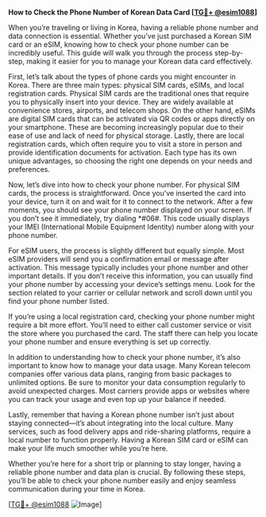 **How to Check the Phone Number of Korean Data Card [[TG💪+ @esim1088](https://t.me/s/esim1088)]**

When you’re traveling or living in Korea, having a reliable phone number and data connection is essential. Whether you’ve just purchased a Korean SIM card or an eSIM, knowing how to check your phone number can be incredibly useful. This guide will walk you through the process step-by-step, making it easier for you to manage your Korean data card effectively.

First, let’s talk about the types of phone cards you might encounter in Korea. There are three main types: physical SIM cards, eSIMs, and local registration cards. Physical SIM cards are the traditional ones that require you to physically insert into your device. They are widely available at convenience stores, airports, and telecom shops. On the other hand, eSIMs are digital SIM cards that can be activated via QR codes or apps directly on your smartphone. These are becoming increasingly popular due to their ease of use and lack of need for physical storage. Lastly, there are local registration cards, which often require you to visit a store in person and provide identification documents for activation. Each type has its own unique advantages, so choosing the right one depends on your needs and preferences.

Now, let’s dive into how to check your phone number. For physical SIM cards, the process is straightforward. Once you’ve inserted the card into your device, turn it on and wait for it to connect to the network. After a few moments, you should see your phone number displayed on your screen. If you don’t see it immediately, try dialing *#06#. This code usually displays your IMEI (International Mobile Equipment Identity) number along with your phone number.

For eSIM users, the process is slightly different but equally simple. Most eSIM providers will send you a confirmation email or message after activation. This message typically includes your phone number and other important details. If you don’t receive this information, you can usually find your phone number by accessing your device’s settings menu. Look for the section related to your carrier or cellular network and scroll down until you find your phone number listed.

If you’re using a local registration card, checking your phone number might require a bit more effort. You’ll need to either call customer service or visit the store where you purchased the card. The staff there can help you locate your phone number and ensure everything is set up correctly.

In addition to understanding how to check your phone number, it’s also important to know how to manage your data usage. Many Korean telecom companies offer various data plans, ranging from basic packages to unlimited options. Be sure to monitor your data consumption regularly to avoid unexpected charges. Most carriers provide apps or websites where you can track your usage and even top up your balance if needed.

Lastly, remember that having a Korean phone number isn’t just about staying connected—it’s about integrating into the local culture. Many services, such as food delivery apps and ride-sharing platforms, require a local number to function properly. Having a Korean SIM card or eSIM can make your life much smoother while you’re here.

Whether you’re here for a short trip or planning to stay longer, having a reliable phone number and data plan is crucial. By following these steps, you’ll be able to check your phone number easily and enjoy seamless communication during your time in Korea.

[[TG💪+ @esim1088](https://t.me/s/esim1088) ![Image](https://i.postimg.cc/Y0z9fWf4/image.png)]